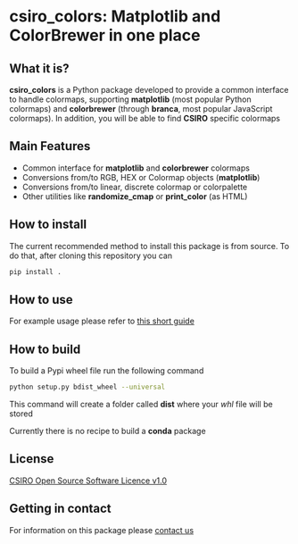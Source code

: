 # csiro_colors: Matplotlib and ColorBrewer in one place
<!-- badges goes here -->

## What it is?
**csiro_colors** is a Python package developed to provide a common
interface to handle colormaps, supporting **matplotlib** (most popular
Python colormaps) and **colorbrewer** (through **branca**, most popular
JavaScript colormaps). In addition, you will be able to find **CSIRO** 
specific colormaps

## Main Features
  - Common interface for **matplotlib** and **colorbrewer** colormaps
  - Conversions from/to RGB, HEX or Colormap objects (**matplotlib**)
  - Conversions from/to linear, discrete colormap or colorpalette
  - Other utilities like **randomize_cmap** or **print_color** (as HTML)

## How to install
The current recommended method to install this package is from source.
To do that, after cloning this repository you can

```sh
pip install .
```

## How to use
For example usage please refer to [this short guide](Example_usage.md)

## How to build
To build a Pypi wheel file run the following command

```sh
python setup.py bdist_wheel --universal
```

This command will create a folder called **dist** where your *whl* file will be
stored

Currently there is no recipe to build a **conda** package

## License
[CSIRO Open Source Software Licence v1.0](LICENSE)

## Getting in contact
For information on this package please [contact us](mailto:BushfireAdaptation@csiro.au?subject=csiro_colors)